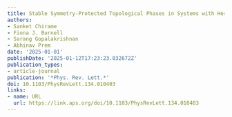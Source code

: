 ```yaml
---
title: Stable Symmetry-Protected Topological Phases in Systems with Heralded Noise
authors:
- Sanket Chirame
- Fiona J. Burnell
- Sarang Gopalakrishnan
- Abhinav Prem
date: '2025-01-01'
publishDate: '2025-01-12T17:23:23.032672Z'
publication_types:
- article-journal
publication: '*Phys. Rev. Lett.*'
doi: 10.1103/PhysRevLett.134.010403
links:
- name: URL
  url: https://link.aps.org/doi/10.1103/PhysRevLett.134.010403
---
```

